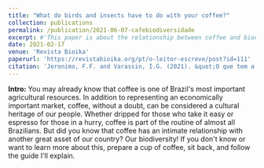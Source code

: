 ```yaml
---
title: "What do birds and insects have to do with your coffee?"
collection: publications
permalink: /publication/2021-06-07-cafebiodiversidade
excerpt: #'This paper is about the relationship between coffee and biodiversity.'
date: 2021-02-17
venue: 'Revista Bioika'
paperurl: 'https://revistabioika.org/pt/o-leitor-escreve/post?id=111'
citation: 'Jeronimo, F.F. and Varassin, I.G. (2021). &quot;O que tem a ver aves e insetos com seu café?.&quot; <i>Revista Bioika</i>. 7.'
---
```


<b>Intro:</b> You may already know that coffee is one of Brazil's most important agricultural resources. In addition to representing an economically important market, coffee, without a doubt, can be considered a cultural heritage of our people. Whether dripped for those who take it easy or espresso for those in a hurry, coffee is part of the routine of almost all Brazilians. But did you know that coffee has an intimate relationship with another great asset of our country? Our biodiversity! If you don't know or want to learn more about this, prepare a cup of coffee, sit back, and follow the guide I'll explain.